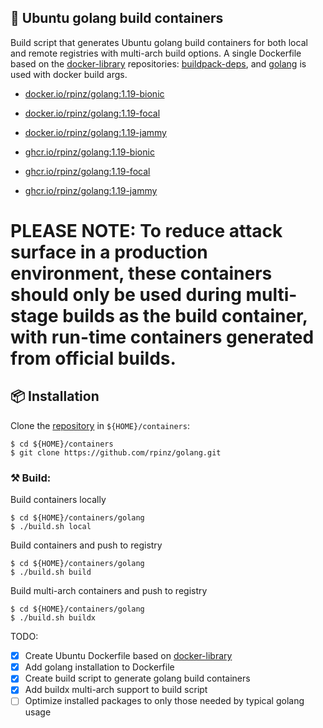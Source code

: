 ## 🐳 Ubuntu golang build containers

Build script that generates Ubuntu golang build containers for both local and remote registries with multi-arch build options.  A single Dockerfile based on the [docker-library](https://github.com/docker-library) repositories: [buildpack-deps](https://github.com/docker-library/buildpack-deps), and [golang](https://github.com/docker-library/golang) is used with docker build args.

 - [docker.io/rpinz/golang:1.19-bionic](https://hub.docker.com/r/rpinz/golang)
 - [docker.io/rpinz/golang:1.19-focal](https://hub.docker.com/r/rpinz/golang)
 - [docker.io/rpinz/golang:1.19-jammy](https://hub.docker.com/r/rpinz/golang)

 - [ghcr.io/rpinz/golang:1.19-bionic](https://github.com/rpinz/golang)
 - [ghcr.io/rpinz/golang:1.19-focal](https://github.com/rpinz/golang)
 - [ghcr.io/rpinz/golang:1.19-jammy](https://github.com/rpinz/golang)

# PLEASE NOTE: To reduce attack surface in a production environment, these containers should only be used during multi-stage builds as the build container, with run-time containers generated from official builds.

## 📦 Installation

Clone the [repository](https://gitlab.com/rpinz/golang.git) in `${HOME}/containers`:
```shellscript
$ cd ${HOME}/containers
$ git clone https://github.com/rpinz/golang.git
```

### ⚒  Build:

Build containers locally
```shellscript
$ cd ${HOME}/containers/golang
$ ./build.sh local
```

Build containers and push to registry
```shellscript
$ cd ${HOME}/containers/golang
$ ./build.sh build
```

Build multi-arch containers and push to registry
```shellscript
$ cd ${HOME}/containers/golang
$ ./build.sh buildx
```

TODO:
 - [x] Create Ubuntu Dockerfile based on [docker-library](https://github.com/docker-library)
 - [x] Add golang installation to Dockerfile
 - [x] Create build script to generate golang build containers
 - [x] Add buildx multi-arch support to build script
 - [ ] Optimize installed packages to only those needed by typical golang usage
